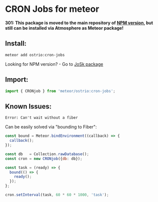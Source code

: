 # CRON Jobs for meteor

__301: This package is moved to the main repository of [NPM version](https://github.com/VeliovGroup/josk), but still can be installed via Atmosphere as Meteor package!__

## Install:

```shell
meteor add ostrio:cron-jobs
```

Looking for NPM version? - Go to [JoSk package](https://github.com/VeliovGroup/josk)

## Import:

```js
import { CRONjob } from 'meteor/ostrio:cron-jobs';
```

## Known Issues:

```log
Error: Can't wait without a fiber
```

Can be easily solved via "bounding to Fiber":

```js
const bound = Meteor.bindEnvironment((callback) => {
  callback();
});

const db   = Collection.rawDatabase();
const cron = new CRONjob({db: db});

const task = (ready) => {
  bound(() => {
    ready();
  });
};

cron.setInterval(task, 60 * 60 * 1000, 'task');
```
